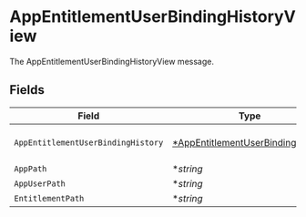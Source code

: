 # AppEntitlementUserBindingHistoryView

The AppEntitlementUserBindingHistoryView message.


## Fields

| Field                                                                                        | Type                                                                                         | Required                                                                                     | Description                                                                                  |
| -------------------------------------------------------------------------------------------- | -------------------------------------------------------------------------------------------- | -------------------------------------------------------------------------------------------- | -------------------------------------------------------------------------------------------- |
| `AppEntitlementUserBindingHistory`                                                           | [*AppEntitlementUserBindingHistory](../../models/shared/appentitlementuserbindinghistory.md) | :heavy_minus_sign:                                                                           | The AppEntitlementUserBindingHistory message.                                                |
| `AppPath`                                                                                    | **string*                                                                                    | :heavy_minus_sign:                                                                           | The appPath field.                                                                           |
| `AppUserPath`                                                                                | **string*                                                                                    | :heavy_minus_sign:                                                                           | The appUserPath field.                                                                       |
| `EntitlementPath`                                                                            | **string*                                                                                    | :heavy_minus_sign:                                                                           | The entitlementPath field.                                                                   |